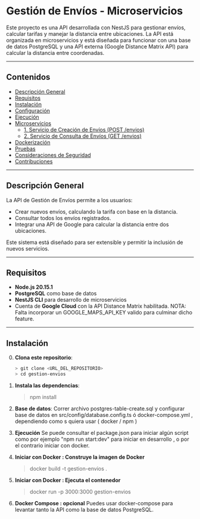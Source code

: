 # Gestión de Envíos - Microservicios

Este proyecto es una API desarrollada con NestJS para gestionar envíos, calcular tarifas y manejar la distancia entre ubicaciones. La API está organizada en microservicios y está diseñada para funcionar con una base de datos PostgreSQL y una API externa (Google Distance Matrix API) para calcular la distancia entre coordenadas.

---

## Contenidos
- [Descripción General](#descripción-general)
- [Requisitos](#requisitos)
- [Instalación](#instalación)
- [Configuración](#configuración)
- [Ejecución](#ejecución)
- [Microservicios](#microservicios)
  - [1. Servicio de Creación de Envíos (POST /envios)](#1-servicio-de-creación-de-envíos-post-envios)
  - [2. Servicio de Consulta de Envíos (GET /envios)](#2-servicio-de-consulta-de-envíos-get-envios)
- [Dockerización](#dockerización)
- [Pruebas](#pruebas)
- [Consideraciones de Seguridad](#consideraciones-de-seguridad)
- [Contribuciones](#contribuciones)

---

## Descripción General

La API de Gestión de Envíos permite a los usuarios:
- Crear nuevos envíos, calculando la tarifa con base en la distancia.
- Consultar todos los envíos registrados.
- Integrar una API de Google para calcular la distancia entre dos ubicaciones.

Este sistema está diseñado para ser extensible y permitir la inclusión de nuevos servicios.

---

## Requisitos

- **Node.js 20.15.1**
- **PostgreSQL** como base de datos
- **NestJS CLI** para  desarrollo de microservicios
- Cuenta de **Google Cloud** con la API Distance Matrix habilitada. NOTA: Falta incorporar un GOOGLE_MAPS_API_KEY valido para culminar dicho feature. 

---

## Instalación

0. **Clona este repositorio**:
   ```bash
   > git clone <URL_DEL_REPOSITORIO>
   > cd gestion-envios

1. **Instala las dependencias**:
   > npm install

2. **Base de datos**:
   Correr archivo postgres-table-create.sql y configurar base de datos en src/config/database.config.ts ó docker-compose.yml , dependiendo como s quiera usar ( docker / npm )

3. **Ejecución**
   Se puede consultar el package.json para iniciar algún script como por ejemplo "npm run start:dev" para iniciar en desarrollo , o por el contrario iniciar con docker.

4. **Iniciar con Docker : Construye la imagen de Docker**
   > docker build -t gestion-envios .

5. **Iniciar con Docker : Ejecuta el contenedor**
   > docker run -p 3000:3000 gestion-envios

6. **Docker Compose : opcional**
   Puedes usar docker-compose para levantar tanto la API como la base de datos PostgreSQL.